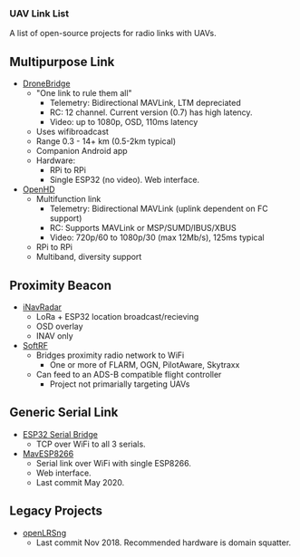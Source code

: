 ### UAV Link List

A list of open-source projects for radio links with UAVs.

## Multipurpose Link
- [DroneBridge](https://github.com/DroneBridge/DroneBridge)
  - "One link to rule them all"
    - Telemetry: Bidirectional MAVLink, LTM depreciated
    - RC: 12 channel. Current version (0.7) has high latency.
    - Video: up to 1080p, OSD, 110ms latency
  - Uses wifibroadcast
  - Range 0.3 - 14+ km (0.5-2km typical)
  - Companion Android app
  - Hardware:
    - RPi to RPi
    - Single ESP32 (no video). Web interface.
- [OpenHD](https://github.com/OpenHD/Open.HD)
  - Multifunction link
    - Telemetry: Bidirectional MAVLink (uplink dependent on FC support)
    - RC: Supports MAVLink or MSP/SUMD/IBUS/XBUS
    - Video: 720p/60 to 1080p/30 (max 12Mb/s), 125ms typical
  - RPi to RPi
  - Multiband, diversity support

## Proximity Beacon

- [iNavRadar](https://github.com/mistyk/inavradar-ESP32)
  - LoRa + ESP32 location broadcast/recieving
  - OSD overlay
  - INAV only
- [SoftRF](https://github.com/lyusupov/SoftRF)
  - Bridges proximity radio network to WiFi
    - One or more of FLARM, OGN, PilotAware, Skytraxx
  - Can feed to an ADS-B compatible flight controller
    - Project not primarially targeting UAVs
  


## Generic Serial Link
- [ESP32 Serial Bridge](https://github.com/AlphaLima/ESP32-Serial-Bridge)
  - TCP over WiFi to all 3 serials.
- [MavESP8266](https://github.com/dogmaphobic/mavesp8266)
    - Serial link over WiFi with single ESP8266.
    - Web interface.
    - Last commit May 2020.

## Legacy Projects
  - [openLRSng](https://github.com/openLRSng/openLRSng)
    - Last commit Nov 2018. Recommended hardware is domain squatter.
  
